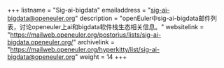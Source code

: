 +++
listname = "Sig-ai-bigdata"
emailaddress = "sig-ai-bigdata@openeuler.org"
description = "openEuler中sig-ai-bigdata邮件列表，讨论openeuler上ai和bigdata软件栈生态相关信息。"
websitelink = "https://mailweb.openeuler.org/postorius/lists/sig-ai-bigdata.openeuler.org/"
archivelink = "https://mailweb.openeuler.org/hyperkitty/list/sig-ai-bigdata@openeuler.org"
weight =  14
+++
